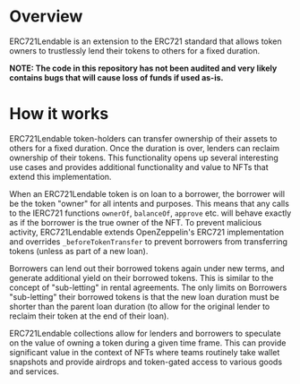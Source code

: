 # Overview

ERC721Lendable is an extension to the ERC721 standard that allows token owners to trustlessly lend their tokens to others for a fixed duration. 

**NOTE: The code in this repository has not been audited and very likely contains bugs that will cause loss of funds if used as-is.**


# How it works

ERC721Lendable token-holders can transfer ownership of their assets to others for a fixed duration. Once the duration is over, lenders can reclaim ownership of their tokens. This functionality opens up several interesting use cases and provides additional functionality and value to NFTs that extend this implementation.

When an ERC721Lendable token is on loan to a borrower, the borrower will be the token "owner" for all intents and purposes. This means that any calls to the IERC721 functions `ownerOf`, `balanceOf`, `approve` etc. will behave exactly as if the borrower is the true owner of the NFT. To prevent malicious activity, ERC721Lendable extends OpenZeppelin's ERC721 implementation and overrides `_beforeTokenTransfer` to prevent borrowers from transferring tokens (unless as part of a new loan).


Borrowers can lend out their borrowed tokens again under new terms, and generate additional yield on their borrowed tokens. This is similar to the concept of "sub-letting" in rental agreements. The only limits on Borrowers "sub-letting" their borrowed tokens is that the new loan duration must be shorter than the parent loan duration (to allow for the original lender to reclaim their token at the end of their loan).

ERC721Lendable collections allow for lenders and borrowers to speculate on the value of owning a token during a given time frame. This can provide significant value in the context of NFTs where teams routinely take wallet snapshots and provide airdrops and token-gated access to various goods and services. 

# Use Case

A simple example use-case is for token-gated IRL events: let's say some members of the NFT community decide to hold a token-gated event in NYC. Currently, all token holders who reside outside of NYC would either be unable to participate, or must pay for travel and accomodation to attend the event. If the NFT collection is implemented as an ERC721Lendable however, then holders can lend out their token for the duration of the event and allow others who are closer to NYC to attend the event with full token-holder privileges. Similar use cases exist for token-gated metaverse events where the token holder cannot attend for one reason or another.

Notice that the lender gives up all token-holder privileges for the duration of the loan, which means that the borrower can be eligible for any token-related benefits (such as airdrops, token-gated merchandise, token-gated IRL minting etc.) while holding the token. Since the lender is taking on a small amount of risk of losing out on these benefits, the lender should expect to be paid a small sum. This is where ERC721Lendable tokens allow for composability via lending markets.


# Lending Markets

ERC721Lendable implements a very simple interface that only supports lending tokens and reclaiming loans, however it allows for interesting markets to be formed around it. 

Lending markets can be implemented that support orderbooks for loans for a given NFT (very similar to OpenSea's implementation of the Wyvern protocol). The platform can consolidate bids into an orderbook along the price and duration dimensions. Prospective borrowers can post a given amount of ETH and a loan duration into the lending platform's contract with a specified Good-Til-Date for the bid. If an ERC721Lendable holder feels that a bidder's terms are sufficently attractive, they can accept the bid, which will atomically pay them the bonded ETH up-front, and lend out the token to the bidder. Similarly, an ERC721Lendable token holder can list their token for loan for a given price and duration. The platform can then allow prospective borrowers to "Borrow Now", which will cause the borrower to transfer the loan amount directly to the lender, and will then lend the token to the borrower. The mechanism is very similar to OpenSea's Wyvern protocol implementation.

# Additional Use Cases

Another interesting use case is around whitelists and airdrops. Take the example of a membership pass NFT that is doing a PFP airdrop for membership token-holders. Let's say the PFP airdrop is happening in 1 week. As a membership NFT holder you have the right to mint the project's PFP for free. You imagine that, post-mint, the project will not do very well and propbably have a 0.5 ETH floor price. Let's now imagine someone else who is not a membership token-holder, but wants to mint the PFP. They imagine the post-mint floor is going to be 2ETH. They are willing to pay 1 ETH today for the right to mint this upcoming PFP for free (rather than having to wait and buy on secondary for 2 ETH). The ERC721Lendable token holder can lend their membership pass out to this prospective borrower for 1 ETH for a duration of 1 week. Both parties are happy with this trade, and an additional 1 ETH of value was generated for the token holder.

By making NFT collections lendable, token holders are given additional control over their holdings that provide them with the ability to generate further yield.

